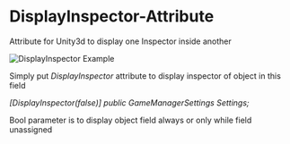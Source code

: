# DisplayInspector-Attribute
Attribute for Unity3d to display one Inspector inside another

![DisplayInspector Example](https://habrastorage.org/files/8f4/c92/ecd/8f4c92ecde704f20991cf60d92680825.png)

Simply put *DisplayInspector* attribute to display inspector of object in this field

*[DisplayInspector(false)]*
*public GameManagerSettings Settings;*

Bool parameter is to display object field always or only while field unassigned
